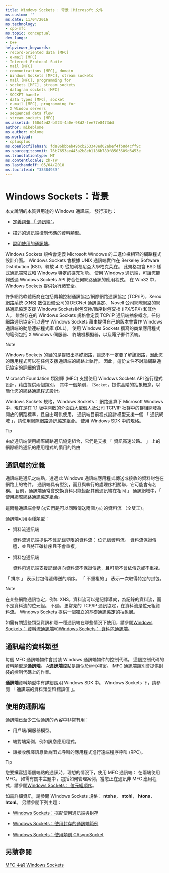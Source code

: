 ```yaml
---
title: Windows Sockets： 背景 |Microsoft 文件
ms.custom: ''
ms.date: 11/04/2016
ms.technology:
- cpp-mfc
ms.topic: conceptual
dev_langs:
- C++
helpviewer_keywords:
- record-oriented data [MFC]
- e-mail [MFC]
- Internet Protocol Suite
- mail [MFC]
- communications [MFC], domain
- Windows Sockets [MFC], stream sockets
- mail [MFC], programming for
- sockets [MFC], stream sockets
- datagram sockets [MFC]
- SOCKET handle
- data types [MFC], socket
- e-mail [MFC], programming for
- X Window servers
- sequenced data flow
- stream sockets [MFC]
ms.assetid: f60d4ed2-bf23-4a0e-98d2-fee77e8473dd
author: mikeblome
ms.author: mblome
ms.workload:
- cplusplus
ms.openlocfilehash: fda86bbbeb49bcb253348ed02abef4fb8d4cff9c
ms.sourcegitcommit: 76b7653ae443a2b8eb1186b789f8503609d6453e
ms.translationtype: MT
ms.contentlocale: zh-TW
ms.lasthandoff: 05/04/2018
ms.locfileid: "33384933"
---
```

# <a name="windows-sockets-background"></a>Windows Sockets：背景
本文說明的本質與用途的 Windows 通訊端。 發行項也：  
  
-   [定義詞彙 「 通訊端"](#_core_definition_of_a_socket)。  
  
-   [描述的通訊端控制代碼的資料類型](#_core_the_socket_data_type)。  
  
-   [說明使用的通訊端](#_core_uses_for_sockets)。  
  
 Windows Sockets 規格會定義 Microsoft Windows 的二進位檔相容的網路程式設計介面。 Windows Sockets 會根據 UNIX 通訊端實作在 Berkeley Software Distribution (BSD，釋放 4.3) 從加利福尼亞大學柏克萊在。 此規格包含 BSD 樣式通訊端常式和 Windows 特定的擴充功能。 使用 Windows 通訊端，可讓您能夠透過 Windows Sockets API 符合任何網路通訊的應用程式。 在 Win32 中，Windows Sockets 提供執行緒安全。  
  
 許多網路軟體廠商在包括傳輸控制通訊協定/網際網路通訊協定 (TCP/IP)，Xerox 網路系統 (XNS) 數位設備公司的 DECNet 通訊協定、 Novell 公司網際網路的網路通訊協定支援 Windows Sockets封包交換/循序封包交換 (IPX/SPX) 和其他人。 雖然存在的 Windows Sockets 規格會定義 TCP/IP 通訊端抽象概念，任何網路通訊協定可以遵守 Windows Sockets 藉由提供自己的版本會實作 Windows 通訊端的動態連結程式庫 (DLL)。 使用 Windows Sockets 撰寫的商業應用程式的範例包括 X Windows 伺服器、 終端機模擬器，以及電子郵件系統。  
  
> [!NOTE]
>  Windows Sockets 的目的是提取出基礎網路，讓您不一定要了解該網路，因此您的應用程式可以在任何支援通訊端的網路上執行。 因此，這份文件不討論網路通訊協定的詳細的資料。  
  
 Microsoft Foundation 類別庫 (MFC) 支援使用 Windows Sockets API 進行程式設計，藉由提供兩個類別。 其中一個類別， `CSocket`，提供高階的抽象概念，以簡化您的網路通訊程式設計。  
  
 Windows Sockets 規格，Windows Sockets： 網路運算下 Microsoft Windows 中，現在是在 1.1 版中開啟的介面由大型個人及公司 TCP/IP 社群中的群組開發為開放的網路標準，且自由可供使用。 通訊端目前程式設計模型支援一個 「 通訊網域 」，請使用網際網路通訊協定組合。 使用 Windows SDK 中的規格。  
  
> [!TIP]
>  由於通訊端使用網際網路通訊協定組合，它們是支援 「 資訊高速公路。 」 上的網際網路通訊的應用程式的慣用的路由  
  
##  <a name="_core_definition_of_a_socket"></a> 通訊端的定義  
 通訊端是通訊之端點，透過此 Windows 通訊端應用程式傳送或接收的資料封包在網路上的物件。 通訊端具有型別，而且與執行的處理序相關聯，它可能會有名稱。 目前，通訊端通常會交換資料只能搭配其他通訊端在相同 」 通訊網域中，「 使用網際網路通訊協定組合。  
  
 這兩種通訊端會雙向;它們是可以同時傳送兩個方向的資料流 （全雙工）。  
  
 通訊端可用兩種類型：  
  
-   資料流通訊端  
  
     資料流通訊端提供不含記錄界限的資料流： 位元組資料流。 資料流保證傳遞，並且將正確排序且不會重複。  
  
-   資料包通訊端  
  
     資料包通訊端支援記錄導向資料流不保證傳遞，且可能不會依傳送或不重複。  
  
 「 排序 」 表示封包傳遞傳送的順序。 「 不重複的 」 表示一次取得特定的封包。  
  
> [!NOTE]
>  在某些網路通訊協定，例如 XNS，資料流可以是記錄導向，為記錄的資料流，而不是資料流的位元組。 不過，更常見的 TCP/IP 通訊協定，在資料流是位元組資料流。 Windows Sockets 提供一個獨立的基礎通訊協定的抽象層。  
  
 如需有關這些類型資訊和哪一種通訊端在哪些情況下使用，請參閱[Windows Sockets： 資料流通訊端](../mfc/windows-sockets-stream-sockets.md)和[Windows Sockets： 資料包通訊端](../mfc/windows-sockets-datagram-sockets.md)。  
  
##  <a name="_core_the_socket_data_type"></a> 通訊端的資料類型  
 每個 MFC 通訊端物件會封裝 Windows 通訊端物件的控制代碼。 這個控制代碼的資料類型是**通訊端**。 A**通訊端**控點是類似於`HWND`視窗。 MFC 通訊端類別會提供封裝的控制代碼上的作業。  
  
 **通訊端**資料類型中有詳細說明 Windows SDK 中。 Windows Sockets 下，請參閱 「 通訊端的資料類型和錯誤值 」。  
  
##  <a name="_core_uses_for_sockets"></a> 使用的通訊端  
 通訊端已至少三個通訊的內容中非常有用：  
  
-   用戶端/伺服器模型。  
  
-   端對端案例，例如訊息應用程式。  
  
-   讓接收解譯訊息做為函式呼叫的應用程式進行遠端程序呼叫 (RPC)。  
  
> [!TIP]
>  您要撰寫這兩個端點的通訊時，理想的情況下，使用 MFC 通訊端： 在兩端使用 MFC。 如需有關本主題中，包括如何管理案例，當您正在通訊非 MFC 應用程式，請參閱[Windows Sockets： 位元組順序](../mfc/windows-sockets-byte-ordering.md)。  
  
 如需詳細資訊，請參閱 Windows Sockets 規格： **ntohs**， **ntohl**， **htons**， **htonl**。 另請參閱下列主題：  
  
-   [Windows Sockets：搭配使用通訊端與封存](../mfc/windows-sockets-using-sockets-with-archives.md)  
  
-   [Windows Sockets：使用封存的通訊端範例](../mfc/windows-sockets-example-of-sockets-using-archives.md)  
  
-   [Windows Sockets：使用類別 CAsyncSocket](../mfc/windows-sockets-using-class-casyncsocket.md)  
  
## <a name="see-also"></a>另請參閱  
 [MFC 中的 Windows Sockets](../mfc/windows-sockets-in-mfc.md)


